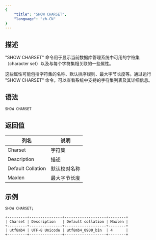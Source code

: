 ```yaml
---
{
    "title": "SHOW CHARSET",
    "language": "zh-CN"
}
---
```


## 描述

"SHOW CHARSET" 命令用于显示当前数据库管理系统中可用的字符集（character set）以及与每个字符集相关联的一些属性。

这些属性可能包括字符集的名称、默认排序规则、最大字节长度等。通过运行 "SHOW CHARSET" 命令，可以查看系统中支持的字符集列表及其详细信息。

## 语法
```sql
SHOW CHARSET
```

## 返回值
| 列名 | 说明 |
| -- | -- |
| Charset | 字符集 |
| Description | 描述 |
| Default Collation | 默认校对名称 |
| Maxlen | 最大字节长度 |

## 示例

```sql
SHOW CHARSET;
```

```text
+---------+---------------+-------------------+--------+
| Charset | Description   | Default collation | Maxlen |
+---------+---------------+-------------------+--------+
| utf8mb4 | UTF-8 Unicode | utf8mb4_0900_bin  | 4      |
+---------+---------------+-------------------+--------+
```

